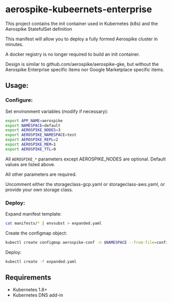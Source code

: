# aerospike-kubeernets-enterprise

This project contains the init container used in Kubernetes (k8s) and the Aerospike StatefulSet definition

This manifest will allow you to deploy a fully formed Aerospike cluster in minutes.

A docker registry is no longer required to build an init container.

Design is similar to github.com/aerospike/aerospike-gke, but without the Aerospike Enterprise specific items
nor Google Marketplace specific items.

## Usage:

### Configure:

Set environment variables (modify if necessary):

```sh
export APP_NAME=aerospike
export NAMESPACE=default
export AEROSPIKE_NODES=3
export AEROSPIKE_NAMESPACE=test
export AEROSPIKE_REPL=2
export AEROSPIKE_MEM=1
export AEROSPIKE_TTL=0
```

All `AEROSPIKE_*` parameters except AEROSPIKE\_NODES are optional. Default values are listed above.

All other parameters are required.

Uncomment either the storageclass-gcp.yaml or storageclass-aws.yaml, or provide your own storage class.

### Deploy:

Expand manifest template:

```sh
cat manifests/* | envsubst > expanded.yaml
```

Create the configmap object:

```sh
kubectl create configmap aerospike-conf -n $NAMESPACE --from-file=configs/
```

Deploy:

```sh
kubectl create -f expanded.yaml
```



## Requirements

* Kubernetes 1.8+
* Kubernetes DNS add-in
